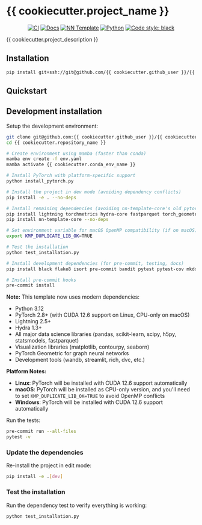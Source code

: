 # {{ cookiecutter.project_name }}

<p align="center">
    <a href="https://github.com/{{ cookiecutter.github_user }}/{{ cookiecutter.repository_name }}/actions/workflows/test_suite.yml"><img alt="CI" src=https://img.shields.io/github/workflow/status/{{ cookiecutter.github_user }}/{{ cookiecutter.repository_name }}/Test%20Suite/main?label=main%20checks></a>
    <a href="https://{{ cookiecutter.github_user }}.github.io/{{ cookiecutter.repository_name }}"><img alt="Docs" src=https://img.shields.io/github/deployments/{{ cookiecutter.github_user }}/{{ cookiecutter.repository_name }}/github-pages?label=docs></a>
    <a href="https://github.com/grok-ai/nn-template"><img alt="NN Template" src="https://shields.io/badge/nn--template-{{ cookiecutter.__version }}-emerald?style=flat&labelColor=gray"></a>
    <a href="https://www.python.org/downloads/"><img alt="Python" src="https://img.shields.io/badge/python-{{ cookiecutter.python_version }}-blue.svg"></a>
    <a href="https://black.readthedocs.io/en/stable/"><img alt="Code style: black" src="https://img.shields.io/badge/code%20style-black-000000.svg"></a>
</p>

{{ cookiecutter.project_description }}


## Installation

```bash
pip install git+ssh://git@github.com/{{ cookiecutter.github_user }}/{{ cookiecutter.repository_name }}.git
```


## Quickstart

[comment]: <> (> Fill me!)


## Development installation

Setup the development environment:

```bash
git clone git@github.com:{{ cookiecutter.github_user }}/{{ cookiecutter.repository_name }}.git
cd {{ cookiecutter.repository_name }}

# Create environment using mamba (faster than conda)
mamba env create -f env.yaml
mamba activate {{ cookiecutter.conda_env_name }}

# Install PyTorch with platform-specific support
python install_pytorch.py

# Install the project in dev mode (avoiding dependency conflicts)
pip install -e . --no-deps

# Install remaining dependencies (avoiding nn-template-core's old pytorch-lightning dependency)
pip install lightning torchmetrics hydra-core fastparquet torch_geometric wandb streamlit rich dvc python-dotenv stqdm anypy
pip install nn-template-core --no-deps

# Set environment variable for macOS OpenMP compatibility (if on macOS)
export KMP_DUPLICATE_LIB_OK=TRUE

# Test the installation
python test_installation.py

# Install development dependencies (for pre-commit, testing, docs)
pip install black flake8 isort pre-commit bandit pytest pytest-cov mkdocs mkdocs-material mike

# Install pre-commit hooks
pre-commit install
```

**Note:** This template now uses modern dependencies:
- Python 3.12
- PyTorch 2.8+ (with CUDA 12.6 support on Linux, CPU-only on macOS)
- Lightning 2.5+
- Hydra 1.3+
- All major data science libraries (pandas, scikit-learn, scipy, h5py, statsmodels, fastparquet)
- Visualization libraries (matplotlib, contourpy, seaborn)
- PyTorch Geometric for graph neural networks
- Development tools (wandb, streamlit, rich, dvc, etc.)

**Platform Notes:**
- **Linux**: PyTorch will be installed with CUDA 12.6 support automatically
- **macOS**: PyTorch will be installed as CPU-only version, and you'll need to set `KMP_DUPLICATE_LIB_OK=TRUE` to avoid OpenMP conflicts
- **Windows**: PyTorch will be installed with CUDA 12.6 support automatically

Run the tests:

```bash
pre-commit run --all-files
pytest -v
```


### Update the dependencies

Re-install the project in edit mode:

```bash
pip install -e .[dev]
```

### Test the installation

Run the dependency test to verify everything is working:

```bash
python test_installation.py
```
